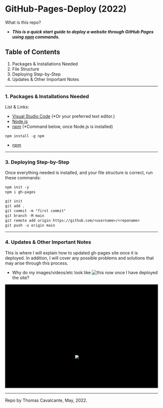 # GitHub-Pages-Deploy (2022)

What is this repo? <br>
- ***This is a quick start guide to deploy a website through GitHub Pages using [npm](https://docs.npmjs.com/downloading-and-installing-node-js-and-npm) commands.***

## Table of Contents
1. Packages & Installations Needed
2. File Structure
3. Deploying Step-by-Step
4. Updates & Other Important Notes
---

### 1. Packages & Installations Needed
List & Links:
- [Visual Studio Code](https://code.visualstudio.com/download) (*Or your preferred text editor.)
- [Node.js](https://nodejs.org/en/download/)
- [npm](https://docs.npmjs.com/downloading-and-installing-node-js-and-npm) (*Command below, once Node.js is installed)
```
npm install -g npm
```
- [npm](https://docs.npmjs.com/downloading-and-installing-node-js-and-npm)

---

### 3. Deploying Step-by-Step
Once everything needed is installed, and your file structure is correct,
run these commands:
```
npm init -y
npm i gh-pages
```

```
git init
git add .
git commit -m "first commit"
git branch -M main
git remote add origin https://github.com/<username>/<reponame>
git push -u origin main
```
---


### 4. Updates & Other Important Notes
This is where I will explain how to updated gh-pages site once it is deployed. In addition, I will cover any possible problems and solutions that may arise through this process.

- Why do my images/videos/etc look like ![this](image.jpg) now once I have deployed the site?

<p align="center">
  <img src="missingfile.gif" />
</p>

---

Repo by Thomas Cavalcante, May, 2022.
